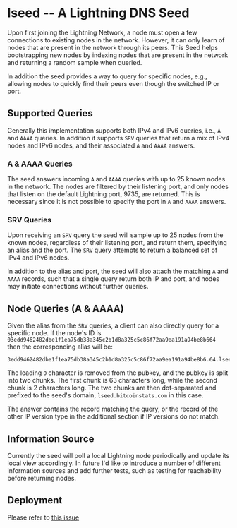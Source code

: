 # lseed -- A Lightning DNS Seed

Upon first joining the Lightning Network, a node must open a few connections to existing nodes in the network.
However, it can only learn of nodes that are present in the network through its peers.
This Seed helps bootstrapping new nodes by indexing nodes that are present in the network and returning a random sample when queried.

In addition the seed provides a way to query for specific nodes, e.g., allowing nodes to quickly find their peers even though the switched IP or port.

## Supported Queries

Generally this implementation supports both IPv4 and IPv6 queries, i.e., `A` and `AAAA` queries.
In addition it supports `SRV` queries that return a mix of IPv4 nodes and IPv6 nodes, and their associated `A` and `AAAA` answers.

### A & AAAA Queries

The seed answers incoming `A` and `AAAA` queries with up to 25 known nodes in the network.
The nodes are filtered by their listening port, and only nodes that listen on the default Lightning port, 9735, are returned.
This is necessary since it is not possible to specify the port in `A` and `AAAA` answers.

### SRV Queries

Upon receiving an `SRV` query the seed will sample up to 25 nodes from the known nodes, regardless of their listening port, and return them, specifying an alias and the port.
The `SRV` query attempts to return a balanced set of IPv4 and IPv6 nodes.

In addition to the alias and port, the seed will also attach the matching `A` and `AAAA` records, such that a single query return both IP and port, and nodes may initiate connections without further queries.
 
## Node Queries (A & AAAA)

Given the alias from the `SRV` queries, a client can also directly query for a specific node.
If the node's ID is `03edd9462482dbe1f1ea75db38a345c2b1d8a325c5c86f72aa9ea191a94be8b664` then the corresponding alias will be:

    3edd9462482dbe1f1ea75db38a345c2b1d8a325c5c86f72aa9ea191a94be8b6.64.lseed.bitcoinstats.com
	
The leading `0` character is removed from the pubkey, and the pubkey is split into two chunks. The first chunk is 63 characters long, while the second chunk is 2 characters long.
The two chunks are then dot-separated and prefixed to the seed's domain, `lseed.bitcoinstats.com` in this case.

The answer contains the record matching the query, or the record of the other IP version type in the additional section if IP versions do not match. 

## Information Source

Currently the seed will poll a local Lightning node periodically and update its local view accordingly.
In future I'd like to introduce a number of different information sources and add further tests, such as testing for reachability before returning nodes.

## Deployment

Please refer to [this issue](https://github.com/BTCGPU/lnd/issues/5)
